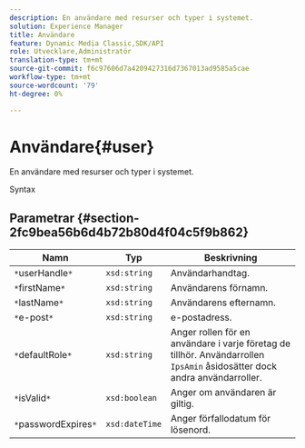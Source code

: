 ```yaml
---
description: En användare med resurser och typer i systemet.
solution: Experience Manager
title: Användare
feature: Dynamic Media Classic,SDK/API
role: Utvecklare,Administratör
translation-type: tm+mt
source-git-commit: f6c97606d7a4209427316d7367013ad9585a5cae
workflow-type: tm+mt
source-wordcount: '79'
ht-degree: 0%

---
```



# Användare{#user}

En användare med resurser och typer i systemet.

Syntax

## Parametrar {#section-2fc9bea56b6d4b72b80d4f04c5f9b862}

| Namn | Typ | Beskrivning |
|---|---|---|
| `*`userHandle`*` | `xsd:string` | Användarhandtag. |
| `*`firstName`*` | `xsd:string` | Användarens förnamn. |
| `*`lastName`*` | `xsd:string` | Användarens efternamn. |
| `*`e-post`*` | `xsd:string` | e-postadress. |
| `*`defaultRole`*` | `xsd:string` | Anger rollen för en användare i varje företag de tillhör. Användarrollen `IpsAmin` åsidosätter dock andra användarroller. |
| `*`isValid`*` | `xsd:boolean` | Anger om användaren är giltig. |
| `*`passwordExpires`*` | `xsd:dateTime` | Anger förfallodatum för lösenord. |

